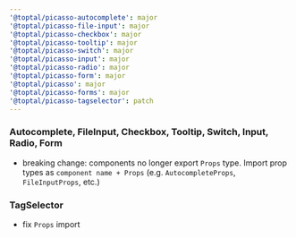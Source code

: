 ```yaml
---
'@toptal/picasso-autocomplete': major
'@toptal/picasso-file-input': major
'@toptal/picasso-checkbox': major
'@toptal/picasso-tooltip': major
'@toptal/picasso-switch': major
'@toptal/picasso-input': major
'@toptal/picasso-radio': major
'@toptal/picasso-form': major
'@toptal/picasso': major
'@toptal/picasso-forms': major
'@toptal/picasso-tagselector': patch
---
```


### Autocomplete, FileInput, Checkbox, Tooltip, Switch, Input, Radio, Form

- breaking change: components no longer export `Props` type. Import prop types as `component name + Props` (e.g. `AutocompleteProps`, `FileInputProps`, etc.)

### TagSelector

- fix `Props` import

